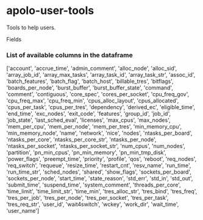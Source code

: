# apolo-user-tools
Tools to help users.


Fields
### List of available columns in the dataframe
['account', 'accrue_time', 'admin_comment', 'alloc_node', 'alloc_sid', 'array_job_id', 'array_max_tasks', 
'array_task_id', 'array_task_str', 'assoc_id', 'batch_features', 'batch_flag', 'batch_host', 'billable_tres',
'bitflags', 'boards_per_node', 'burst_buffer', 'burst_buffer_state', 'command', 'comment', 'contiguous',
'core_spec', 'cores_per_socket', 'cpu_freq_gov', 'cpu_freq_max', 'cpu_freq_min', 'cpus_alloc_layout', 
'cpus_allocated', 'cpus_per_task', 'cpus_per_tres', 'dependency', 'derived_ec', 'eligible_time', 'end_time',
'exc_nodes', 'exit_code', 'features', 'group_id', 'job_id', 'job_state', 'last_sched_eval', 'licenses',
'max_cpus', 'max_nodes', 'mem_per_cpu', 'mem_per_node', 'mem_per_tres', 'min_memory_cpu', 'min_memory_node', 
'name', 'network', 'nice', 'nodes', 'ntasks_per_board', 'ntasks_per_core', 'ntasks_per_core_str', 'ntasks_per_node', 
'ntasks_per_socket', 'ntasks_per_socket_str', 'num_cpus', 'num_nodes', 'partition', 'pn_min_cpus', 'pn_min_memory',
'pn_min_tmp_disk', 'power_flags', 'preempt_time', 'priority', 'profile', 'qos', 'reboot', 'req_nodes', 'req_switch',
'requeue', 'resize_time', 'restart_cnt', 'resv_name', 'run_time', 'run_time_str', 'sched_nodes', 'shared',
'show_flags', 'sockets_per_board', 'sockets_per_node', 'start_time', 'state_reason', 'std_err', 'std_in',
'std_out', 'submit_time', 'suspend_time', 'system_comment', 'threads_per_core', 'time_limit', 'time_limit_str',
'time_min', 'tres_alloc_str', 'tres_bind', 'tres_freq', 'tres_per_job', 'tres_per_node', 'tres_per_socket',
'tres_per_task', 'tres_req_str', 'user_id', 'wait4switch', 'wckey', 'work_dir', 'wait_time', 'user_name']

